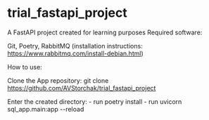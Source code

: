 # trial_fastapi_project
A FastAPI project created for learning purposes
Required software:

Git, Poetry, RabbitMQ (installation instructions: https://www.rabbitmq.com/install-debian.html)

How to use:

Clone the App repository: git clone https://github.com/AVStorchak/trial_fastapi_project

Enter the created directory:
    - run poetry install
    - run uvicorn sql_app.main:app --reload
